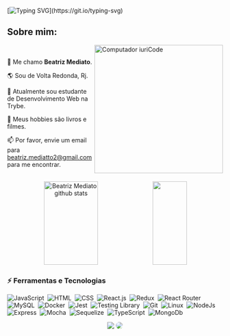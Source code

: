
[![Typing SVG](https://readme-typing-svg.herokuapp.com/?color=ffffff&size=35&center=true&vCenter=true&width=1000&lines=Hello,+World.)](https://git.io/typing-svg)



## Sobre mim:

<img src="https://raw.githubusercontent.com/MicaelliMedeiros/micaellimedeiros/master/image/computer-illustration.png" min-width="400px" max-width="400px" width="300px" align="right" alt="Computador iuriCode">

<br>
<p align="left"> 
 🪪 Me chamo <strong>Beatriz Mediato</strong>.
</p>

<p align="left">
 🌎 Sou de Volta Redonda, Rj.
</p>

<p align="left">
 🧠 Atualmente sou estudante de Desenvolvimento Web na Trybe.
</p>

<p align="left">
 💙 Meus hobbies são livros e filmes.
</p>


<p align="left">
 📫 Por favor, envie um email para <a href = "mailto:beatriz.mediatto2@gmail.com">beatriz.mediatto2@gmail.com</a> para me encontrar.
</p>

<br>


<div align="center">  
  <img width="50%" height="195px" src="https://github-readme-stats.vercel.app/api?username=bmediato&show_icons=true&count_private=true&hide_border=true&title_color=7feaf0&icon_color=7feaf0&text_color=c9d1d9&bg_color=0d1117" alt="Beatriz Mediato github stats" /> 
  <img width="40%" height="195px" src="https://github-readme-stats.vercel.app/api/top-langs/?username=bmediato&layout=compact&hide_border=true&title_color=7feaf0&text_color=7feaf0&bg_color=0d1117" />
</div>

### ⚡ Ferramentas e Tecnologias
![JavaScript](https://img.shields.io/badge/-JavaScript-0D1117?style=for-the-badge&logo=javascript&labelColor=0D1117)&nbsp;
![HTML](https://img.shields.io/badge/HTML5-0d1117?style=for-the-badge&logo=html5)&nbsp;
![CSS](https://img.shields.io/badge/-CSS-0D1117?style=for-the-badge&logo=CSS3&logoColor=1572B6&labelColor=0D1117)&nbsp;
![React.js](https://img.shields.io/badge/-React.js-0D1117?style=for-the-badge&logo=react&labelColor=0D1117)&nbsp;
![Redux](https://img.shields.io/badge/Redux-0D1117?style=for-the-badge&logo=redux)&nbsp;
![React Router](https://img.shields.io/badge/React_Router-0D1117?style=for-the-badge&logo=react-router)&nbsp;
![MySQL](https://img.shields.io/badge/MySQL-0D1117?style=for-the-badge&logo=mysql&)&nbsp;
![Docker](https://img.shields.io/badge/Docker-0D1117?style=for-the-badge&logo=docker)&nbsp;
![Jest](https://img.shields.io/badge/Jest-0D1117?style=for-the-badge&logo=Jest)&nbsp;
![Testing Library](	https://img.shields.io/badge/testing%20library-0D1117?style=for-the-badge&logo=testing-library)&nbsp;
![Git](https://img.shields.io/badge/Git-0D1117?style=for-the-badge&logo=git)&nbsp;
![Linux](https://img.shields.io/badge/Linux-0D1117?style=for-the-badge&logo=linux)&nbsp;
![NodeJs](https://img.shields.io/badge/Node.js-0D1117?style=for-the-badge&logo=node.js)&nbsp;
![Express](https://img.shields.io/badge/Express-0D1117.svg?style=for-the-badge&logo=Express&logoColor=blue)&nbsp;
![Mocha](https://img.shields.io/badge/Mocha-0D1117.svg?style=for-the-badge&logo=Mocha)&nbsp;
![Sequelize](https://img.shields.io/badge/Sequelize-0D1117.svg?style=for-the-badge&logo=Sequelize)&nbsp;
![TypeScript](https://img.shields.io/badge/TypeScript-0D1117?style=for-the-badge&logo=typescript)&nbsp;
![MongoDb](https://img.shields.io/badge/MongoDB-0D1117?style=for-the-badge&logo=MongoDB)&nbsp;

<div align="center"> 
<a href = "mailto:beatriz.mediatto2@gmail.com"> <img src="https://img.shields.io/badge/-Gmail-%23333?style=for-the-badge&logo=gmail&logoColor=white" target="_blank"></a>
<a href="https://www.linkedin.com/in/beatrizmediato/" target="_blank"><img src="https://img.shields.io/badge/-LinkedIn-%230077B5?style=for-the-badge&logo=linkedin&logoColor=white" style="border-radius: 30px" target="_blank"></a> 
 </div>


